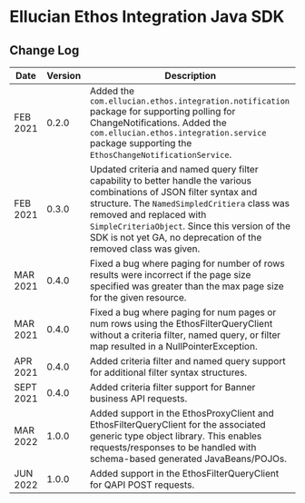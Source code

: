 # Ellucian Ethos Integration Java SDK

## Change Log

Date | Version | Description
---- | ------- | -----------
FEB 2021 | 0.2.0 | Added the `com.ellucian.ethos.integration.notification` package for supporting polling for ChangeNotifications.  Added the `com.ellucian.ethos.integration.service` package supporting the `EthosChangeNotificationService`.
FEB 2021 | 0.3.0 | Updated criteria and named query filter capability to better handle the various combinations of JSON filter syntax and structure.  The `NamedSimpledCritiera` class was removed and replaced with `SimpleCriteriaObject`.  Since this version of the SDK is not yet GA, no deprecation of the removed class was given.
MAR 2021 | 0.4.0 | Fixed a bug where paging for number of rows results were incorrect if the page size specified was greater than the max page size for the given resource.             
MAR 2021 | 0.4.0 | Fixed a bug where paging for num pages or num rows using the EthosFilterQueryClient without a criteria filter, named query, or filter map resulted in a NullPointerException.
APR 2021 | 0.4.0 | Added criteria filter and named query support for additional filter syntax structures.
SEPT 2021 | 0.4.0 | Added criteria filter support for Banner business API requests.
MAR 2022 | 1.0.0 | Added support in the EthosProxyClient and EthosFilterQueryClient for the associated generic type object library.  This enables requests/responses to be handled with schema-based generated JavaBeans/POJOs.
JUN 2022 | 1.0.0 | Added support in the EthosFilterQueryClient for QAPI POST requests.